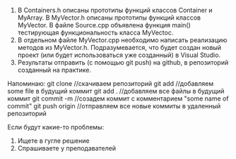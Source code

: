 1) В Containers.h описаны прототипы функций классов Container и MyArray. В MyVector.h описаны прототипы функций классов MyVector. В файле Source.cpp объявлена функция main() тестирующая функциональность класса MyVectoc.
2) В отдельном файле MyVector.cpp необходимо написать реализацию методов из MyVector.h. Подразумевается, что будет создан новый проект (или будет использоваться уже созданный) в Visual Studio.
3) Результаты отправить (с помощью git push) на github, в репозиторий созданный на практике.

Напоминаю:
git clone <some URL> //скачиваем репозиторий
git add <some file> //добавляем some file в будущий коммит
git add . //добавляем все файлы в будущий коммит
git commit -m <some name of commit> //созадем коммит с комментарием "some name of commit"
git push origin //отправляем все новые коммиты в удаленный репозиторий

Если будут какие-то проблемы:
1) Ищете в гугле решение
2) Спрашиваете у преподавателей
